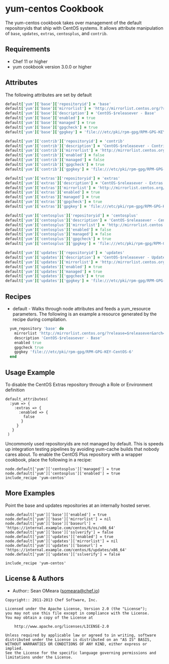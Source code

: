 yum-centos Cookbook
============

The yum-centos cookbook takes over management of the default
repositoryids that ship with CentOS systems. It allows attribute
manipulation of `base`, `updates`, `extras`, `centosplus`, and
`contrib`.

Requirements
------------
* Chef 11 or higher
* yum cookbook version 3.0.0 or higher

Attributes
----------
The following attributes are set by default

``` ruby
default['yum']['base']['repositoryid'] = 'base'
default['yum']['base']['mirrorlist'] = 'http://mirrorlist.centos.org/?release=$releasever&arch=$basearch&repo=os'
default['yum']['base']['description'] = 'CentOS-$releasever - Base'
default['yum']['base']['enabled'] = true
default['yum']['base']['managed'] = true
default['yum']['base']['gpgcheck'] = true
default['yum']['base']['gpgkey'] = 'file:///etc/pki/rpm-gpg/RPM-GPG-KEY-CentOS-6'
```

``` ruby
default['yum']['contrib']['repositoryid'] = 'contrib'
default['yum']['contrib']['description'] = 'CentOS-$releasever - Contrib'
default['yum']['contrib']['mirrorlist'] = 'http://mirrorlist.centos.org/?release=$releasever&arch=$basearch&repo=contrib'
default['yum']['contrib']['enabled'] = false
default['yum']['contrib']['managed'] = false
default['yum']['contrib']['gpgcheck'] = true
default['yum']['contrib']['gpgkey'] = 'file:///etc/pki/rpm-gpg/RPM-GPG-KEY-CentOS-6'
```

``` ruby
default['yum']['extras']['repositoryid'] = 'extras'
default['yum']['extras']['description'] = 'CentOS-$releasever - Extras'
default['yum']['extras']['mirrorlist'] = 'http://mirrorlist.centos.org/?release=$releasever&arch=$basearch&repo=extras'
default['yum']['extras']['enabled'] = true
default['yum']['extras']['managed'] = true
default['yum']['extras']['gpgcheck'] = true
default['yum']['extras']['gpgkey'] = 'file:///etc/pki/rpm-gpg/RPM-GPG-KEY-CentOS-6'
```

``` ruby
default['yum']['centosplus']['repositoryid'] = 'centosplus'
default['yum']['centosplus']['description'] = 'CentOS-$releasever - Centosplus'
default['yum']['centosplus']['mirrorlist'] = 'http://mirrorlist.centos.org/?release=$releasever&arch=$basearch&repo=centosplus'
default['yum']['centosplus']['enabled'] = false
default['yum']['centosplus']['managed'] = false
default['yum']['centosplus']['gpgcheck'] = true
default['yum']['centosplus']['gpgkey'] = 'file:///etc/pki/rpm-gpg/RPM-GPG-KEY-CentOS-6'
```

``` ruby
default['yum']['updates']['repositoryid'] = 'updates'
default['yum']['updates']['description'] = 'CentOS-$releasever - Updates'
default['yum']['updates']['mirrorlist'] = 'http://mirrorlist.centos.org/?release=$releasever&arch=$basearch&repo=updates'
default['yum']['updates']['enabled'] = true
default['yum']['updates']['managed'] = true
default['yum']['updates']['gpgcheck'] = true
default['yum']['updates']['gpgkey'] = 'file:///etc/pki/rpm-gpg/RPM-GPG-KEY-CentOS-6'
```

Recipes
-------
* default - Walks through node attributes and feeds a yum_resource
  parameters. The following is an example a resource generated by the
  recipe during compilation.

```ruby
  yum_repository 'base' do
    mirrorlist 'http://mirrorlist.centos.org/?release=$releasever&arch=$basearch&repo=os'
    description 'CentOS-$releasever - Base'
    enabled true
    gpgcheck true
    gpgkey 'file:///etc/pki/rpm-gpg/RPM-GPG-KEY-CentOS-6'
  end
```

Usage Example
-------------
To disable the CentOS Extras repository through a Role or Environment definition

```
default_attributes(
  :yum => {
    :extras => {
      :enabled => {
        false
       }
     }
   }
 )
```

Uncommonly used repositoryids are not managed by default. This is
speeds up integration testing pipelines by avoiding yum-cache builds
that nobody cares about. To enable the CentOS Plus repository with a
wrapper cookbook, place the following in a recipe:

```
node.default['yum']['centosplus']['managed'] = true
node.default['yum']['centosplus']['enabled'] = true
include_recipe 'yum-centos'
```

More Examples
-------------
Point the base and updates repositories at an internally hosted server.

```
node.default['yum']['base']['enabled'] = true
node.default['yum']['base']['mirrorlist'] = nil
node.default['yum']['base']['baseurl'] = 'https://internal.example.com/centos/6/os/x86_64'
node.default['yum']['base']['sslverify'] = false
node.default['yum']['updates']['enabled'] = true
node.default['yum']['updates']['mirrorlist'] = nil
node.default['yum']['updates']['baseurl'] = 'https://internal.example.com/centos/6/updates/x86_64'
node.default['yum']['updates']['sslverify'] = false

include_recipe 'yum-centos'
```

License & Authors
-----------------
- Author:: Sean OMeara (<someara@chef.io>)

```text
Copyright:: 2011-2013 Chef Software, Inc.

Licensed under the Apache License, Version 2.0 (the "License");
you may not use this file except in compliance with the License.
You may obtain a copy of the License at

    http://www.apache.org/licenses/LICENSE-2.0

Unless required by applicable law or agreed to in writing, software
distributed under the License is distributed on an "AS IS" BASIS,
WITHOUT WARRANTIES OR CONDITIONS OF ANY KIND, either express or implied.
See the License for the specific language governing permissions and
limitations under the License.
```
